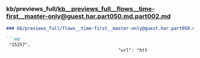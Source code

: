 ### kb/previews_full/kb__previews_full__flows__time-first__master-only@guest.har.part050.md.part002.md

```md
### kb/previews_full/flows__time-first__master-only@guest.har.part050.md (part 002)

```md
 "15257",
                                          "url": "htt
```

```

```
